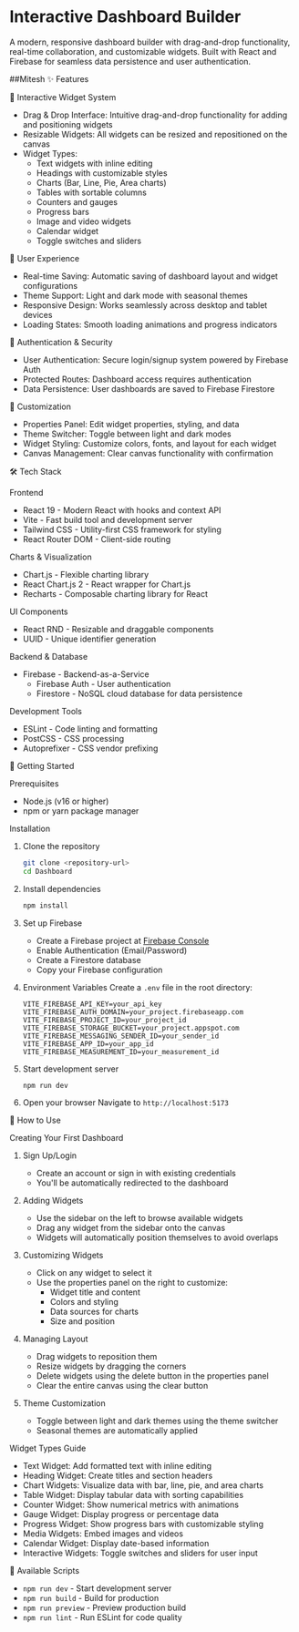 # Interactive Dashboard Builder

A modern, responsive dashboard builder with drag-and-drop functionality, real-time collaboration, and customizable widgets. Built with React and Firebase for seamless data persistence and user authentication.

##Mitesh
 ✨ Features

 🎨 Interactive Widget System
- Drag & Drop Interface: Intuitive drag-and-drop functionality for adding and positioning widgets
- Resizable Widgets: All widgets can be resized and repositioned on the canvas
- Widget Types: 
  - Text widgets with inline editing
  - Headings with customizable styles
  - Charts (Bar, Line, Pie, Area charts)
  - Tables with sortable columns
  - Counters and gauges
  - Progress bars
  - Image and video widgets
  - Calendar widget
  - Toggle switches and sliders

 🎯 User Experience
- Real-time Saving: Automatic saving of dashboard layout and widget configurations
- Theme Support: Light and dark mode with seasonal themes
- Responsive Design: Works seamlessly across desktop and tablet devices
- Loading States: Smooth loading animations and progress indicators

 🔐 Authentication & Security
- User Authentication: Secure login/signup system powered by Firebase Auth
- Protected Routes: Dashboard access requires authentication
- Data Persistence: User dashboards are saved to Firebase Firestore

 🎨 Customization
- Properties Panel: Edit widget properties, styling, and data
- Theme Switcher: Toggle between light and dark modes
- Widget Styling: Customize colors, fonts, and layout for each widget
- Canvas Management: Clear canvas functionality with confirmation

 🛠️ Tech Stack

 Frontend
- React 19 - Modern React with hooks and context API
- Vite - Fast build tool and development server
- Tailwind CSS - Utility-first CSS framework for styling
- React Router DOM - Client-side routing

 Charts & Visualization
- Chart.js - Flexible charting library
- React Chart.js 2 - React wrapper for Chart.js
- Recharts - Composable charting library for React

 UI Components
- React RND - Resizable and draggable components
- UUID - Unique identifier generation

 Backend & Database
- Firebase - Backend-as-a-Service
  - Firebase Auth - User authentication
  - Firestore - NoSQL cloud database for data persistence

 Development Tools
- ESLint - Code linting and formatting
- PostCSS - CSS processing
- Autoprefixer - CSS vendor prefixing

 🚀 Getting Started

 Prerequisites
- Node.js (v16 or higher)
- npm or yarn package manager

 Installation

1. Clone the repository
   ```bash
   git clone <repository-url>
   cd Dashboard
   ```

2. Install dependencies
   ```bash
   npm install
   ```

3. Set up Firebase
   - Create a Firebase project at [Firebase Console](https://console.firebase.google.com/)
   - Enable Authentication (Email/Password)
   - Create a Firestore database
   - Copy your Firebase configuration

4. Environment Variables
   Create a `.env` file in the root directory:
   ```env
   VITE_FIREBASE_API_KEY=your_api_key
   VITE_FIREBASE_AUTH_DOMAIN=your_project.firebaseapp.com
   VITE_FIREBASE_PROJECT_ID=your_project_id
   VITE_FIREBASE_STORAGE_BUCKET=your_project.appspot.com
   VITE_FIREBASE_MESSAGING_SENDER_ID=your_sender_id
   VITE_FIREBASE_APP_ID=your_app_id
   VITE_FIREBASE_MEASUREMENT_ID=your_measurement_id
   ```

5. Start development server
   ```bash
   npm run dev
   ```

6. Open your browser
   Navigate to `http://localhost:5173`

 📖 How to Use

 Creating Your First Dashboard

1. Sign Up/Login
   - Create an account or sign in with existing credentials
   - You'll be automatically redirected to the dashboard

2. Adding Widgets
   - Use the sidebar on the left to browse available widgets
   - Drag any widget from the sidebar onto the canvas
   - Widgets will automatically position themselves to avoid overlaps

3. Customizing Widgets
   - Click on any widget to select it
   - Use the properties panel on the right to customize:
     - Widget title and content
     - Colors and styling
     - Data sources for charts
     - Size and position

4. Managing Layout
   - Drag widgets to reposition them
   - Resize widgets by dragging the corners
   - Delete widgets using the delete button in the properties panel
   - Clear the entire canvas using the clear button

5. Theme Customization
   - Toggle between light and dark themes using the theme switcher
   - Seasonal themes are automatically applied

 Widget Types Guide

- Text Widget: Add formatted text with inline editing
- Heading Widget: Create titles and section headers
- Chart Widgets: Visualize data with bar, line, pie, and area charts
- Table Widget: Display tabular data with sorting capabilities
- Counter Widget: Show numerical metrics with animations
- Gauge Widget: Display progress or percentage data
- Progress Widget: Show progress bars with customizable styling
- Media Widgets: Embed images and videos
- Calendar Widget: Display date-based information
- Interactive Widgets: Toggle switches and sliders for user input

 🔧 Available Scripts

- `npm run dev` - Start development server
- `npm run build` - Build for production
- `npm run preview` - Preview production build
- `npm run lint` - Run ESLint for code quality




